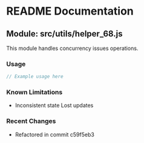 # README Documentation

## Module: src/utils/helper_68.js

This module handles concurrency issues operations.

### Usage

```java
// Example usage here
```

### Known Limitations

- Inconsistent state Lost updates

### Recent Changes

- Refactored in commit c59f5eb3
